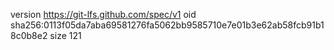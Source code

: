 version https://git-lfs.github.com/spec/v1
oid sha256:0113f05da7aba69581276fa5062bb9585710e7e01b3e62ab58fcb91b18c0b8e2
size 121
